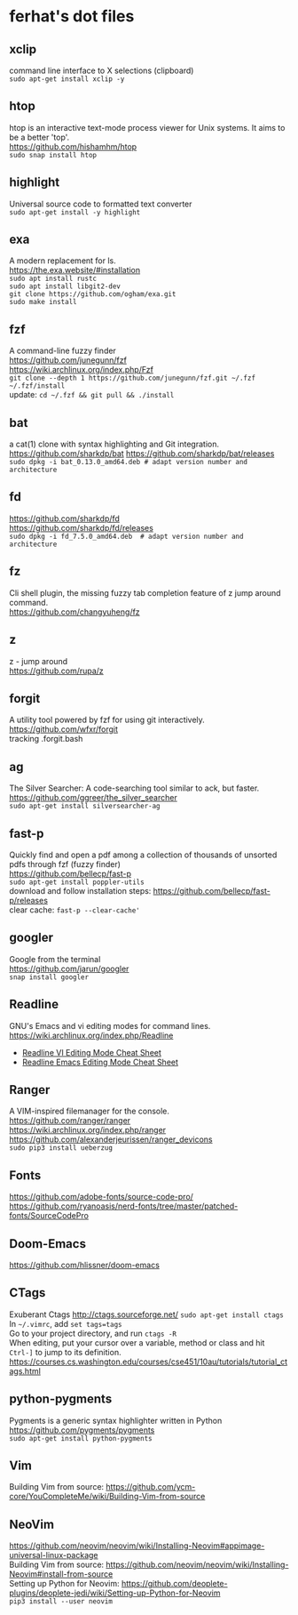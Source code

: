 # ferhat's dot files

## xclip
command line interface to X selections (clipboard)  
`sudo apt-get install xclip -y`   

## htop
htop is an interactive text-mode process viewer for Unix systems. It aims to be a better 'top'.  
https://github.com/hishamhm/htop  
`sudo snap install htop`  


## highlight
Universal source code to formatted text converter  
`sudo apt-get install -y highlight`  

## exa
A modern replacement for ls.  
https://the.exa.website/#installation  
`sudo apt install rustc`  
`sudo apt install libgit2-dev`   
`git clone https://github.com/­ogham/exa.git`  
`sudo make install`  

## fzf 
A command-line fuzzy finder   
https://github.com/junegunn/fzf   
https://wiki.archlinux.org/index.php/Fzf  
`git clone --depth 1 https://github.com/junegunn/fzf.git ~/.fzf`
`~/.fzf/install`  
update: `cd ~/.fzf && git pull && ./install`  

## bat
a cat(1) clone with syntax highlighting and Git integration.   
https://github.com/sharkdp/bat
https://github.com/sharkdp/bat/releases   
`sudo dpkg -i bat_0.13.0_amd64.deb # adapt version number and architecture`   

## fd
https://github.com/sharkdp/fd  
https://github.com/sharkdp/fd/releases  
`sudo dpkg -i fd_7.5.0_amd64.deb  # adapt version number and architecture`    

## fz
Cli shell plugin, the missing fuzzy tab completion feature of z jump around command.   
https://github.com/changyuheng/fz   

## z
z - jump around   
https://github.com/rupa/z   

## forgit
A utility tool powered by fzf for using git interactively.  
https://github.com/wfxr/forgit  
tracking .forgit.bash   

## ag
The Silver Searcher: A code-searching tool similar to ack, but faster.    
https://github.com/ggreer/the_silver_searcher   
`sudo apt-get install silversearcher-ag`  

## fast-p
Quickly find and open a pdf among a collection of thousands of unsorted pdfs through fzf (fuzzy finder)  
https://github.com/bellecp/fast-p  
`sudo apt-get install poppler-utils`  
download and follow installation steps: https://github.com/bellecp/fast-p/releases  
clear cache: `fast-p --clear-cache'`

## googler
Google from the terminal  
https://github.com/jarun/googler  
`snap install googler`  

## Readline
GNU's Emacs and vi editing modes for command lines.   
https://wiki.archlinux.org/index.php/Readline

* [Readline VI Editing Mode Cheat Sheet](https://catonmat.net/ftp/bash-vi-editing-mode-cheat-sheet.pdf)
* [Readline Emacs Editing Mode Cheat Sheet](https://catonmat.net/ftp/readline-emacs-editing-mode-cheat-sheet.pdf)

## Ranger
A VIM-inspired filemanager for the console.  
https://github.com/ranger/ranger  
https://wiki.archlinux.org/index.php/ranger  
https://github.com/alexanderjeurissen/ranger_devicons  
`sudo pip3 install ueberzug`  

## Fonts
https://github.com/adobe-fonts/source-code-pro/  
https://github.com/ryanoasis/nerd-fonts/tree/master/patched-fonts/SourceCodePro  

## Doom-Emacs
https://github.com/hlissner/doom-emacs  

## CTags
Exuberant Ctags
http://ctags.sourceforge.net/
`sudo apt-get install ctags`  
In `~/.vimrc`, add `set tags=tags`  
Go to your project directory, and run `ctags -R`  
When editing, put your cursor over a variable, method or class and hit `Ctrl-]` to jump to its definition.  
https://courses.cs.washington.edu/courses/cse451/10au/tutorials/tutorial_ctags.html

## python-pygments
Pygments is a generic syntax highlighter written in Python   
https://github.com/pygments/pygments  
`sudo apt-get install python-pygments`  

## Vim
Building Vim from source: https://github.com/ycm-core/YouCompleteMe/wiki/Building-Vim-from-source  

## NeoVim
https://github.com/neovim/neovim/wiki/Installing-Neovim#appimage-universal-linux-package  
Building Vim from source: https://github.com/neovim/neovim/wiki/Installing-Neovim#install-from-source   
Setting up Python for Neovim: https://github.com/deoplete-plugins/deoplete-jedi/wiki/Setting-up-Python-for-Neovim   
`pip3 install --user neovim`
  
